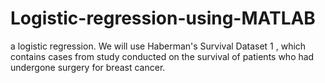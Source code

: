 # Logistic-regression-using-MATLAB
a logistic regression. We will use Haberman's Survival Dataset 1 , which contains cases from study conducted on the survival of patients who had undergone surgery for breast cancer.

